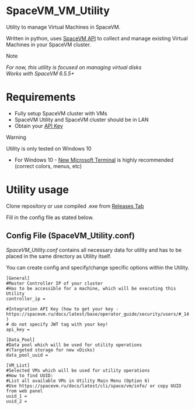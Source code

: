 # SpaceVM_VM_Utility
Utility to manage Virtual Machines in SpaceVM.

Written in python, uses [SpaceVM API](https://spacevm.ru/docs/6.5/api/) to collect and manage existing Virtual Machines in your SpaceVM cluster.

>[!NOTE]
>_For now, this utility is focused on managing virtual disks_<br>
>_Works with SpaceVM 6.5.5+_

# Requirements
- Fully setup SpaceVM cluster with VMs
- SpaceVM Utility and SpaceVM cluster should be in LAN
- Obtain your [API Key](https://spacevm.ru/docs/latest/base/operator_guide/security/users/#_14)
>[!WARNING]
> Utility is only tested on Windows 10
- For Windows 10 - [New Microsoft Terminal](https://github.com/microsoft/terminal) is highly recommended (correct colors, menus, etc)

# Utility usage
Clone repository or use compiled .exe from [Releases Tab](https://github.com/OVERLORD7F/SpaceVM_VM_Utility/releases)

Fill in the config file as stated below.

## Config File (SpaceVM_Utility.conf)
_SpaceVM_Utility.conf_ contains all necessary data for utility and has to be placed in the same directory as Utility itself.

You can create config and specify/change specific options within the Utility.
```
[General]
#Master Controller IP of your cluster
#Has to be accessible for a machine, which will be executing this Utility
controller_ip = 

#Integration API Key (how to get your key - https://spacevm.ru/docs/latest/base/operator_guide/security/users/#_14 )
# do not specify JWT tag with your key!
api_key = 

[Data_Pool]
#Data pool which will be used for utility operations
#(Targeted storage for new vDisks)
data_pool_uuid = 

[VM_List]
#Selected VMs which will be used for utility operations
#How to find UUID:
#List all available VMs in Utility Main Menu (Option 6)
#Use https://spacevm.ru/docs/latest/cli/space/vm/info/ or copy UUID from web panel
uuid_1 = 
uuid_2 = 
```
